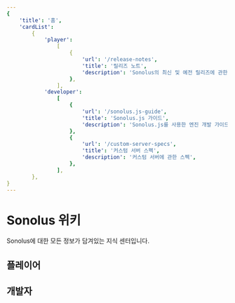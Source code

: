 ```yaml
---
{
    'title': '홈',
    'cardList':
        {
            'player':
                [
                    {
                        'url': '/release-notes',
                        'title': '릴리즈 노트',
                        'description': 'Sonolus의 최신 및 예전 릴리즈에 관한 정보',
                    },
                ],
            'developer':
                [
                    {
                        'url': '/sonolus.js-guide',
                        'title': 'Sonolus.js 가이드',
                        'description': 'Sonolus.js를 사용한 엔진 개발 가이드',
                    },
                    {
                        'url': '/custom-server-specs',
                        'title': '커스텀 서버 스펙',
                        'description': '커스텀 서버에 관한 스펙',
                    },
                ],
        },
}
---
```


# Sonolus 위키

Sonolus에 대한 모든 정보가 담겨있는 지식 센터입니다.

## 플레이어

<card-list category="player" />

## 개발자

<card-list category="developer" />

